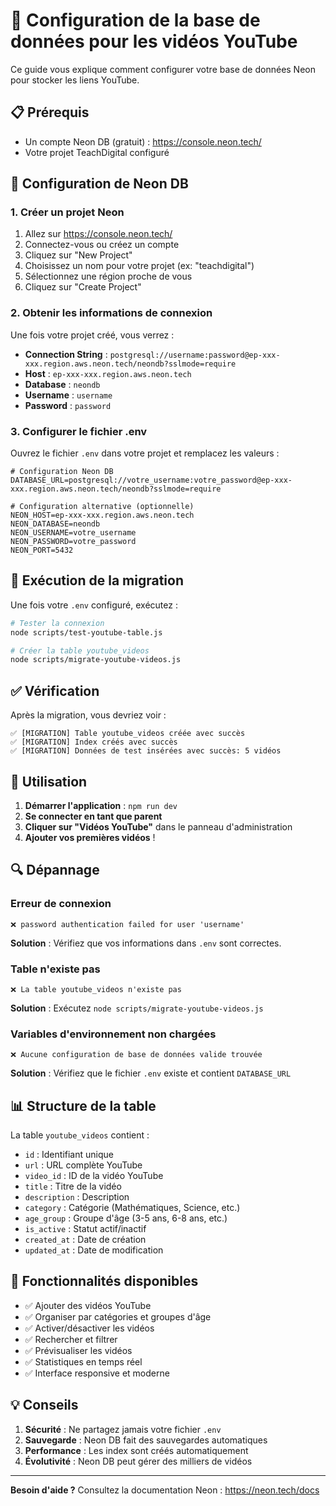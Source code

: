 # 🎥 Configuration de la base de données pour les vidéos YouTube

Ce guide vous explique comment configurer votre base de données Neon pour stocker les liens YouTube.

## 📋 Prérequis

- Un compte Neon DB (gratuit) : https://console.neon.tech/
- Votre projet TeachDigital configuré

## 🔧 Configuration de Neon DB

### 1. Créer un projet Neon

1. Allez sur https://console.neon.tech/
2. Connectez-vous ou créez un compte
3. Cliquez sur "New Project"
4. Choisissez un nom pour votre projet (ex: "teachdigital")
5. Sélectionnez une région proche de vous
6. Cliquez sur "Create Project"

### 2. Obtenir les informations de connexion

Une fois votre projet créé, vous verrez :

- **Connection String** : `postgresql://username:password@ep-xxx-xxx.region.aws.neon.tech/neondb?sslmode=require`
- **Host** : `ep-xxx-xxx.region.aws.neon.tech`
- **Database** : `neondb`
- **Username** : `username`
- **Password** : `password`

### 3. Configurer le fichier .env

Ouvrez le fichier `.env` dans votre projet et remplacez les valeurs :

```env
# Configuration Neon DB
DATABASE_URL=postgresql://votre_username:votre_password@ep-xxx-xxx.region.aws.neon.tech/neondb?sslmode=require

# Configuration alternative (optionnelle)
NEON_HOST=ep-xxx-xxx.region.aws.neon.tech
NEON_DATABASE=neondb
NEON_USERNAME=votre_username
NEON_PASSWORD=votre_password
NEON_PORT=5432
```

## 🚀 Exécution de la migration

Une fois votre `.env` configuré, exécutez :

```bash
# Tester la connexion
node scripts/test-youtube-table.js

# Créer la table youtube_videos
node scripts/migrate-youtube-videos.js
```

## ✅ Vérification

Après la migration, vous devriez voir :

```
✅ [MIGRATION] Table youtube_videos créée avec succès
✅ [MIGRATION] Index créés avec succès
✅ [MIGRATION] Données de test insérées avec succès: 5 vidéos
```

## 🎯 Utilisation

1. **Démarrer l'application** : `npm run dev`
2. **Se connecter en tant que parent**
3. **Cliquer sur "Vidéos YouTube"** dans le panneau d'administration
4. **Ajouter vos premières vidéos** !

## 🔍 Dépannage

### Erreur de connexion
```
❌ password authentication failed for user 'username'
```
**Solution** : Vérifiez que vos informations dans `.env` sont correctes.

### Table n'existe pas
```
❌ La table youtube_videos n'existe pas
```
**Solution** : Exécutez `node scripts/migrate-youtube-videos.js`

### Variables d'environnement non chargées
```
❌ Aucune configuration de base de données valide trouvée
```
**Solution** : Vérifiez que le fichier `.env` existe et contient `DATABASE_URL`

## 📊 Structure de la table

La table `youtube_videos` contient :

- `id` : Identifiant unique
- `url` : URL complète YouTube
- `video_id` : ID de la vidéo YouTube
- `title` : Titre de la vidéo
- `description` : Description
- `category` : Catégorie (Mathématiques, Science, etc.)
- `age_group` : Groupe d'âge (3-5 ans, 6-8 ans, etc.)
- `is_active` : Statut actif/inactif
- `created_at` : Date de création
- `updated_at` : Date de modification

## 🎉 Fonctionnalités disponibles

- ✅ Ajouter des vidéos YouTube
- ✅ Organiser par catégories et groupes d'âge
- ✅ Activer/désactiver les vidéos
- ✅ Rechercher et filtrer
- ✅ Prévisualiser les vidéos
- ✅ Statistiques en temps réel
- ✅ Interface responsive et moderne

## 💡 Conseils

1. **Sécurité** : Ne partagez jamais votre fichier `.env`
2. **Sauvegarde** : Neon DB fait des sauvegardes automatiques
3. **Performance** : Les index sont créés automatiquement
4. **Évolutivité** : Neon DB peut gérer des milliers de vidéos

---

**Besoin d'aide ?** Consultez la documentation Neon : https://neon.tech/docs
